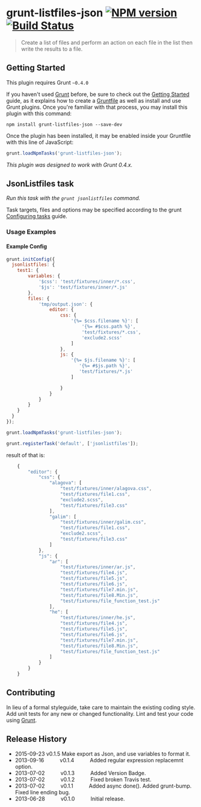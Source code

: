 # grunt-listfiles-json [![NPM version](https://badge.fury.io/js/grunt-listfiles.png)](http://badge.fury.io/js/grunt-listfiles) [![Build Status](https://travis-ci.org/psyrendust/grunt-listfiles.png?branch=master)](https://travis-ci.org/psyrendust/grunt-listfiles)

> Create a list of files and perform an action on each file in the list then write the results to a file.


## Getting Started
This plugin requires Grunt `~0.4.0`

If you haven't used [Grunt](http://gruntjs.com/) before, be sure to check out the [Getting Started](http://gruntjs.com/getting-started) guide, as it explains how to create a [Gruntfile](http://gruntjs.com/sample-gruntfile) as well as install and use Grunt plugins. Once you're familiar with that process, you may install this plugin with this command:

```shell
npm install grunt-listfiles-json --save-dev
```

Once the plugin has been installed, it may be enabled inside your Gruntfile with this line of JavaScript:

```js
grunt.loadNpmTasks('grunt-listfiles-json');
```

*This plugin was designed to work with Grunt 0.4.x.*


## JsonListfiles task
_Run this task with the `grunt jsonlistfiles` command._

Task targets, files and options may be specified according to the grunt [Configuring tasks](http://gruntjs.com/configuring-tasks) guide.

### Usage Examples

#### Example Config

```javascript
grunt.initConfig({
  jsonlistfiles: {
    test1: {
        variables: {
            '$css': 'test/fixtures/inner/*.css',
            '$js': 'test/fixtures/inner/*.js'
        },
        files: {
            'tmp/output.json': {
                editor: {
                    css: {
                        '{%= $css.filename %}': [
                            '{%= #$css.path %}',
                            'test/fixtures/*.css',
                            'exclude2.scss'
                        ]
                    },
                    js: {
                        '{%= $js.filename %}': [
                           '{%= #$js.path %}',
                           'test/fixtures/*.js'
                        ]

                    }
                }
            }
        }
    }
  }
});

grunt.loadNpmTasks('grunt-listfiles-json');

grunt.registerTask('default', ['jsonlistfiles']);
```

result of that is:

```javascript
    {
        "editor": {
            "css": {
                "alagova": [
                    "test/fixtures/inner/alagova.css",
                    "test/fixtures/file1.css",
                    "exclude2.scss",
                    "test/fixtures/file3.css"
                ],
                "galim": [
                    "test/fixtures/inner/galim.css",
                    "test/fixtures/file1.css",
                    "exclude2.scss",
                    "test/fixtures/file3.css"
                ]
            },
            "js": {
                "ar": [
                    "test/fixtures/inner/ar.js",
                    "test/fixtures/file4.js",
                    "test/fixtures/file5.js",
                    "test/fixtures/file6.js",
                    "test/fixtures/file7.min.js",
                    "test/fixtures/file8.Min.js",
                    "test/fixtures/file_function_test.js"
                ],
                "he": [
                    "test/fixtures/inner/he.js",
                    "test/fixtures/file4.js",
                    "test/fixtures/file5.js",
                    "test/fixtures/file6.js",
                    "test/fixtures/file7.min.js",
                    "test/fixtures/file8.Min.js",
                    "test/fixtures/file_function_test.js"
                ]
            }
        }
    }
```


## Contributing
In lieu of a formal styleguide, take care to maintain the existing coding style. Add unit tests for any new or changed functionality. Lint and test your code using [Grunt](http://gruntjs.com/).

## Release History
 * 2015-09-23   v0.1.5   Make export as Json, and use variables to format it.
 * 2013-09-16   v0.1.4   Added regular expression replacemnt option.
 * 2013-07-02   v0.1.3   Added Version Badge.
 * 2013-07-02   v0.1.2   Fixed broken Travis test.
 * 2013-07-02   v0.1.1   Added async done(). Added grunt-bump. Fixed line ending bug.
 * 2013-06-28   v0.1.0   Initial release.
